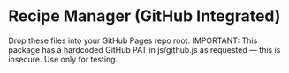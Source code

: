 # Recipe Manager (GitHub Integrated)

Drop these files into your GitHub Pages repo root. IMPORTANT: This package has a hardcoded GitHub PAT in js/github.js as requested — this is insecure. Use only for testing.
